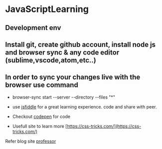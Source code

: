 # JavaScriptLearning

## Development env
## Install git, create github account, install node js and browser sync & any code editor (sublime,vscode,atom,etc..)

## In order to sync your changes live with the browser use command 
- browser-sync start --server --directory --files "*"
- use [jsfiddle](https://jsfiddle.net) for a great learning experience. code and share with peer.

- Checkout [codepen](https://codepen.io/) for code
- Usefull site to learn more [https://css-tricks.com/](https://css-tricks.com/)

Refer blog site [professor](https://clearlydecoded.com/)
